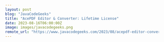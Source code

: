 ```yaml
---
layout: post
blog: "JavaCodeGeeks"
title: "AcePDF Editor & Converter: Lifetime License"
date: 2023-08-16T06:00:00Z
image: images/javacodegeeks.png
remote_url: "https://www.javacodegeeks.com/2023/08/acepdf-editor-converter-lifetime-license.html"
---
```

